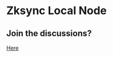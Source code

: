 # Zksync Local Node

## Join the discussions?

[Here](https://github.com/Cyfrin/foundry-full-course-cu/discussions) 


